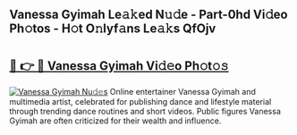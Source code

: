## Vanessa Gyimah Le𝚊𝚔ed N𝚞𝚍e - Part-0hd Vi𝚍eo Ph𝚘tos - H𝚘t O𝚗lyf𝚊ns Le𝚊𝚔s QfOjv

# <h2><a href="http://hf4n8a.feru.top/?c=Vanessa+Gyimah">🔗 👉 🔴 Vanessa Gyimah Vi𝚍𝚎o Ph𝚘t𝚘𝚜</a></h2>

[![Vanessa Gyimah Nu𝚍𝚎s](https://i.imgur.com/0TWrTi3.gif)](http://hf4n8a.feru.top/?c=Vanessa+Gyimah)
Online entertainer Vanessa Gyimah and multimedia artist, celebrated for publishing dance and lifestyle material through trending dance routines and short videos. Public figures Vanessa Gyimah are often criticized for their wealth and influence. 
